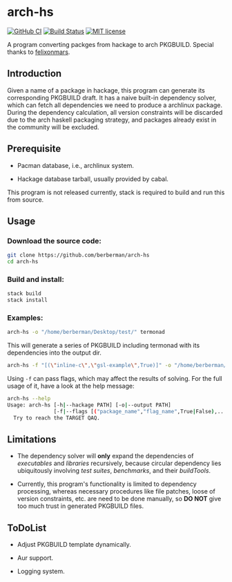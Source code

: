 # arch-hs

[![GitHub CI](https://github.com/berberman/arch-hs/workflows/CI/badge.svg)](https://github.com/berberman/arch-hs/actions)
[![Build Status](https://travis-ci.com/berberman/arch-hs.svg?branch=master)](https://travis-ci.com/berberman/arch-hs)
[![MIT license](https://img.shields.io/badge/license-MIT-blue.svg)](LICENSE)

A program converting packges from hackage to arch PKGBUILD. Special thanks to [felixonmars](https://github.com/felixonmars/felixonmars).


## Introduction

Given a name of a package in hackage, this program can generate its corresponding PKGBUILD draft.
It has a naive built-in dependency solver, which can fetch all dependencies we need to produce a archlinux package. 
During the dependency calculation, all version constraints will be discarded due to the arch haskell packaging strategy, and packages already exist in the community will be excluded.

## Prerequisite

* Pacman database, i.e., archlinux system.

* Hackage database tarball, usually provided by cabal.

This program is not released currently, stack is required to build and run this from source.

## Usage

### Download the source code:
```bash
git clone https://github.com/berberman/arch-hs
cd arch-hs
```

### Build and install:
```bash
stack build
stack install
```

### Examples:

```bash
arch-hs -o "/home/berberman/Desktop/test/" termonad
```

This will generate a series of PKGBUILD including termonad with its dependencies into the output dir.

```bash
arch-hs -f "[(\"inline-c\",\"gsl-example\",True)]" -o "/home/berberman/Desktop/test/" termonad
```

Using `-f` can pass flags, which may affect the results of solving.
For the full usage of it, have a look at the help message:

```bash
arch-hs --help
Usage: arch-hs [-h|--hackage PATH] [-o|--output PATH] 
               [-f|--flags [("package_name","flag_name",True|False),...]] TARGET
  Try to reach the TARGET QAQ.
```

## Limitations

* The dependency solver will **only** expand the dependencies of *executables* and *libraries* recursively, because
circular dependency lies ubiquitously involving *test suites*, *benchmarks*, and their *buildTools*.

* Currently, this program's functionality is limited to dependency processing, whereas necessary procedures like
file patches, loose of version constraints, etc. are need to be done manually, so **DO NOT** give too much trust in generated PKGBUILD files.

## ToDoList

* Adjust PKGBUILD template dynamically.

* Aur support.

* Logging system.